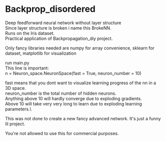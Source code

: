 # Backprop_disordered
Deep feedforward neural network without layer structure\
Since layer structure is broken i name this BrokeNN.\
Runs on the Iris dataset.\
Practical application of Backpropagation_diy project.


Only fancy libraries needed are numpy for array convenience, sklearn for dataset, matplotlib for visualization


run main.py \
This line is important:\
n = Neuron_space.NeuronSpace(fast = True, neuron_number = 10)

fast means that you dont want to visualize learning progress of the nn in a 3D space.\
neuron_number is the total number of hidden neurons.\
Anything above 10 will hardly converge due to exploding gradients.\
Above 10 will take very very long to learn due to exploding learning parameters.\

This was not done to create a new fancy advanced network. It's just a funny lil project.

You're not allowed to use this for commercial purposes.
